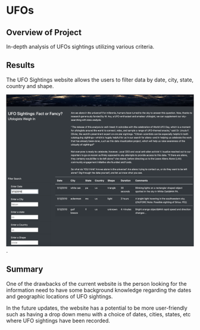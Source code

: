 # UFOs

## Overview of Project
In-depth analysis of UFOs sightings utilizing various criteria.  

## Results
The UFO Sightings website allows the users to filter data by date, city, state, country and shape. 

![Example](static/images/Example.png).

## Summary
One of the drawbacks of the current website is the person looking for the information need to have some background knowledge regarding the dates and geographic locations of UFO sightings.  

In the future updates, the website has a potential to be more user-friendly such as having a drop down menu with a choice of dates, cities, states, etc where UFO sightings have been recorded. 
